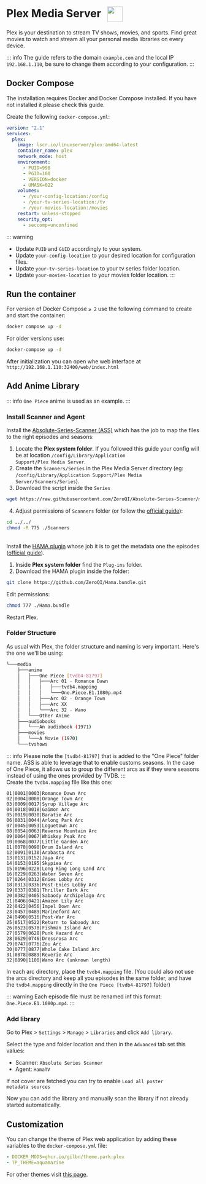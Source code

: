 # Plex Media Server <img src="/plex-icon.png" width="40" height="40" style="display:inline-block; vertical-align: middle; margin-left:10px;">


Plex is your destination to stream TV shows, movies, and sports. Find great movies to watch and stream all your personal media libraries on every device.

::: info
The guide refers to the domain <code>example.com</code> and the local IP <code>192.168.1.110</code>, be sure to change them according to your configuration.
:::

## Docker Compose
The installation requires Docker and Docker Compose installed. If you have not installed it please check this guide.

Create the following <code>docker-compose.yml</code>:
```yml
version: "2.1"
services:
  plex:
    image: lscr.io/linuxserver/plex:amd64-latest
    container_name: plex
    network_mode: host
    environment:
      - PUID=998
      - PGID=100
      - VERSION=docker
      - UMASK=022
    volumes:
      - /your-config-location:/config
      - /your-tv-series-location:/tv
      - /your-movies-location:/movies
    restart: unless-stopped
    security_opt:
      - seccomp=unconfined
```

::: warning
* Update <code>PUID</code> and <code>GUID</code> accordingly to your system.
* Update <code>your-config-location</code> to your desired location for configuration files.
* Update <code>your-tv-series-location</code> to your tv series folder location.
* Update <code>your-movies-location</code> to your movies folder location.
:::

## Run the container
For version of Docker Compose <code>≥ 2</code> use the following command to create and start the container:
```bash
docker compose up -d
```
For older versions use:
```bash
docker-compose up -d
```

After initialization you can open whe web interface at <code>ht<span>tp://</span>192.168.1.110:32400/web/index.html</code>

## Add Anime Library
::: info
<code>One Piece</code> anime is used as an example.
:::

### Install Scanner and Agent
Install the <a href="https://docs.theme-park.dev/themes/plex/" target="_blank" rel="noreferrer">Absolute-Series-Scanner (ASS)</a> which has the job to map the files to the right episodes and seasons:

1. Locate the **Plex system folder**. If you followed this guide your config will be at location <code>/config/Library/Application Support/Plex Media Server</code>. 
2. Create the <code>Scanners/Series</code> in the Plex Media Server directory (eg: <code>/config/Library/Application Support/Plex Media Server/Scanners/Series</code>).
3. Download the script inside the <code>Series</code>
```bash
wget https://raw.githubusercontent.com/ZeroQI/Absolute-Series-Scanner/master/Scanners/Series/Absolute%20Series%20Scanner.py
```
4. Adjust permissions of <code>Scanners</code> folder (or follow the <a href="https://github.com/ZeroQI/Absolute-Series-Scanner#install--update" target="_blank" rel="noreferrer">official guide</a>):
```bash
cd ../../
chmod -R 775 ./Scanners
``` 
\
Install the <a href="https://github.com/ZeroQI/Hama.bundle" target="_blank" rel="noreferrer">HAMA plugin</a> whose job it is to get the metadata one the episodes (<a href="https://github.com/ZeroQI/Hama.bundle#installation" target="_blank" rel="noreferrer">official guide</a>). 

1. Inside **Plex system folder** find the <code>Plug-ins</code> folder.
2. Download the HAMA plugin inside the folder:
```bash
git clone https://github.com/ZeroQI/Hama.bundle.git
```
Edit permissions:
```bash
chmod 777 ./Hama.bundle
```

Restart Plex.


### Folder Structure
As usual with Plex, the folder structure and naming is very important. Here's the one we'll be using:
```bash
└───media
    ├───anime
    │   ├───One Piece [tvdb4-81797]
    │   │   ├───Arc 01 - Romance Dawn
    │   │   │   ├───tvdb4.mapping
    │   │   │   └───One.Piece.E1.1080p.mp4
    │   │   ├───Arc 02 - Orange Town
    │   │   ├───Arc XX
    │   │   └───Arc 32 - Wano
    │   └───Other Anime
    ├───audiobooks
    │   └───An audiobook (1971)
    ├───movies
    │   └───A Movie (1970)
    └───tvshows
```
::: info
Please note the <code>[tvdb4-81797]</code> that is added to the "One Piece" folder name. ASS is able to leverage that to enable customs seasons. In the case of One Piece, it allows us to group the different arcs as if they were seasons instead of using the ones provided by TVDB.
:::
\
Create the <code>tvdb4.mapping</code> file like this one:
```text
01|0001|0003|Romance Dawn Arc
02|0004|0008|Orange Town Arc
03|0009|0017|Syrup Village Arc
04|0018|0018|Gaimon Arc
05|0019|0030|Baratie Arc
06|0031|0044|Arlong Park Arc
07|0045|0053|Loguetown Arc
08|0054|0063|Reverse Mountain Arc
09|0064|0067|Whiskey Peak Arc
10|0068|0077|Little Garden Arc
11|0078|0090|Drum Island Arc
12|0091|0130|Arabasta Arc
13|0131|0152|Jaya Arc
14|0153|0195|Skypiea Arc
15|0196|0228|Long Ring Long Land Arc
16|0229|0263|Water Seven Arc
17|0264|0312|Enies Lobby Arc
18|0313|0336|Post-Enies Lobby Arc
19|0337|0381|Thriller Bark Arc
20|0382|0405|Sabaody Archipelago Arc
21|0406|0421|Amazon Lily Arc
22|0422|0456|Impel Down Arc
23|0457|0489|Marineford Arc
24|0490|0516|Post-War Arc
25|0517|0522|Return to Sabaody Arc
26|0523|0578|Fishman Island Arc
27|0579|0628|Punk Hazard Arc
28|0629|0746|Dressrosa Arc
29|0747|0776|Zou Arc
30|0777|0877|Whole Cake Island Arc
31|0878|0889|Reverie Arc
32|0890|1100|Wano Arc (unknown length)
```

In each arc directory, place the <code>tvdb4.mapping</code> file. (You could also not use the arcs directory and keep all you episodes in the same folder, and have the <code>tvdb4.mapping</code> directly in the <code>One Piece [tvdb4-81797]</code> folder)

::: warning
Each episode file must be renamed inf this format: <code>One.Piece.E1.1080p.mp4</code>.
:::

### Add library
Go to Plex > <code>Settings</code> > <code>Manage</code> > <code>Libraries</code> and click <code>Add library</code>.

Select the type and folder location and then in the <code>Advanced</code> tab set this values:
* Scanner: <code>Absolute Series Scanner</code>
* Agent: <code>HamaTV</code>

If not cover are fetched you can try to enable <code>Load all poster metadata sources</code>

Now you can add the library and manually scan the library if not already started automatically.


## Customization
You can change the theme of Plex web application by adding these variables to the <code>docker-compose.yml</code> file:
```yml
- DOCKER_MODS=ghcr.io/gilbn/theme.park:plex
- TP_THEME=aquamarine
```
 For other themes visit <a href="https://docs.theme-park.dev/themes/plex/" target="_blank" rel="noreferrer">this page</a>.


